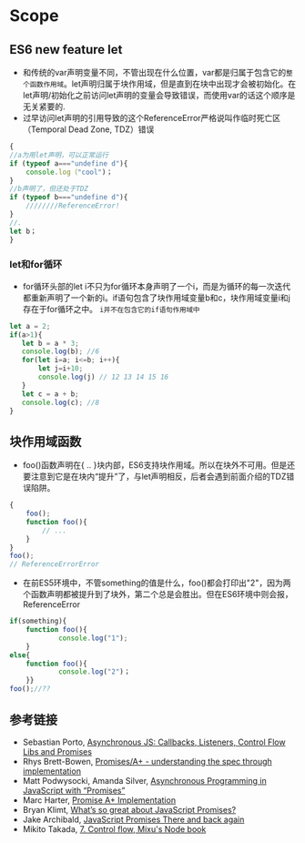 # Scope

## ES6 new feature let
+ 和传统的var声明变量不同，不管出现在什么位置，var都是归属于包含它的`整个函数作用域`。let声明归属于块作用域，但是直到在块中出现才会被初始化。在let声明/初始化之前访问let声明的变量会导致错误，而使用var的话这个顺序是无关紧要的.
+ 过早访问let声明的引用导致的这个ReferenceError严格说叫作临时死亡区（Temporal Dead Zone, TDZ）错误
```javascript
{
//a为用let声明，可以正常运行
if (typeof a==="undefine d"){
    console.log（"cool")；
}
//b声明了，但还处于TDZ
if (typeof b==="undefine d"){
    ////////ReferenceError!  
}
//.
let b；
}
```

### let和for循环
+ for循环头部的let i不只为for循环本身声明了一个i，而是为循环的每一次迭代都重新声明了一个新的i。if语句包含了块作用域变量b和c，块作用域变量i和j存在于for循环之中。 `i并不在包含它的if语句作用域中`
 ``` javascript
let a = 2;
if(a>1){
    let b = a * 3;
    console.log(b); //6
    for(let i=a; i<=b; i++){
        let j=i+10;
        console.log(j) // 12 13 14 15 16
    }
    let c = a + b;
    console.log(c); //8 
}
```
## 块作用域函数
+ foo()函数声明在{ .. }块内部，ES6支持块作用域。所以在块外不可用。但是还要注意到它是在块内“提升”了，与let声明相反，后者会遇到前面介绍的TDZ错误陷阱。

```javascript
{
    foo();
    function foo(){
        // ...
    }
}
foo();
// ReferenceErrorError
```

+ 在前ES5环境中，不管something的值是什么，foo()都会打印出"2"，因为两个函数声明都被提升到了块外，第二个总是会胜出。但在ES6环境中则会报，ReferenceError

```javascript
if(something){
    function foo(){
            console.log("1");
    }
else{
    function foo(){
            console.log("2")；
    }}
foo();//??
```




## 参考链接

- Sebastian Porto, [Asynchronous JS: Callbacks, Listeners, Control Flow Libs and Promises](http://sporto.github.com/blog/2012/12/09/callbacks-listeners-promises/)
- Rhys Brett-Bowen, [Promises/A+ - understanding the spec through implementation](http://modernjavascript.blogspot.com/2013/08/promisesa-understanding-by-doing.html)
- Matt Podwysocki, Amanda Silver, [Asynchronous Programming in JavaScript with “Promises”](http://blogs.msdn.com/b/ie/archive/2011/09/11/asynchronous-programming-in-javascript-with-promises.aspx)
- Marc Harter, [Promise A+ Implementation](https://gist.github.com//wavded/5692344)
- Bryan Klimt, [What’s so great about JavaScript Promises?](http://blog.parse.com/2013/01/29/whats-so-great-about-javascript-promises/)
- Jake Archibald, [JavaScript Promises There and back again](http://www.html5rocks.com/en/tutorials/es6/promises/)
- Mikito Takada, [7. Control flow, Mixu's Node book](http://book.mixu.net/node/ch7.html)
